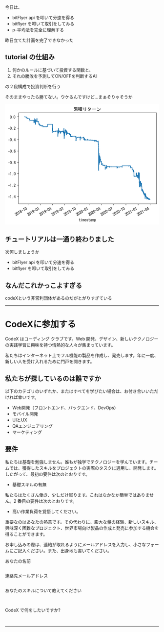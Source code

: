 今日は、
- bitFlyer api を叩いて分速を得る
- bitflyer を叩いて取引をしてみる
- p-平均法を完全に理解する

昨日立てた計画を完了できなかった

## tutorial の仕組み

1. 何かのルールに基づいて投資する関数と、
2. それの勝敗を予測してON/OFFを判断するAI

の２段構成で投資判断を行う

そのままやったら勝てない。ウケるんですけど...まぁそりゃそうか

![](assets/Pasted%20image%2020230602121414.png)

## チュートリアルは一通り終わりました
次何しましょうか

- bitFlyer api を叩いて分速を得る
- bitflyer を叩いて取引をしてみる

## なんだこれかっこよすぎる

codeXという非営利団体があるのだがとがりすぎている

---

# CodeXに参加する

CodeX はコーディング クラブです。Web 開発、デザイン、新しいテクノロジーの実践学習に興味を持つ情熱的な人々が集まっています。

私たちはインターネット上でフル機能の製品を作成し、発売します。年に一度、新しい人を受け入れるために門戸を開きます。

## 私たちが探しているのは誰ですか

以下のカテゴリのいずれか、またはすべてを学びたい場合は、お付き合いいただければ幸いです。

- Web開発（フロントエンド、バックエンド、DevOps）
- モバイル開発
- UIとUX
- QAエンジニアリング
- マーケティング

## 要件

私たちは基礎を勉強しません。誰もが独学でテクノロジーを学んでいます。チームでは、獲得したスキルをプロジェクトの実際のタスクに適用し、開発します。したがって、最初の要件は次のとおりです。

- 基礎スキルの有無

私たちはたくさん働き、少しだけ眠ります。これはなかなか簡単ではありません。2 番目の要件は次のとおりです。

- 高い作業負荷を覚悟してください。

重要なのはあなたの熱意です。その代わりに、膨大な量の経験、新しいスキル、興味深く困難なプロジェクト、世界市場向け製品の作成と発売に参加する機会を得ることができます。

お申し込みの際は、連絡が取れるようにメールアドレスを入力し、小さなフォームにご記入ください。また、出身地も書いてください。

あなたの名前
```
```

連絡先メールアドレス
```
```

あなたのスキルについて教えてください
```


```

CodeX で何をしたいですか?
```


```

---
